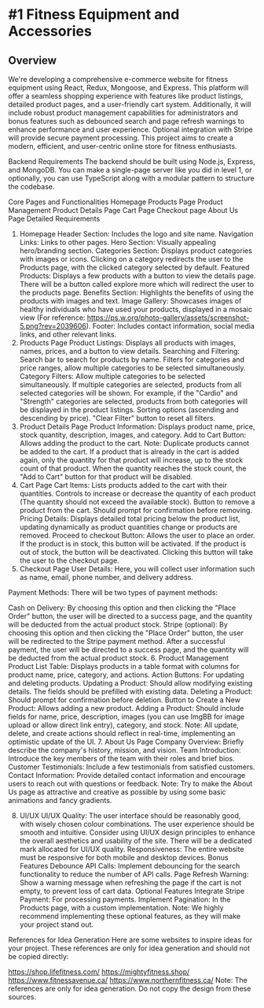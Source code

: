 # #1 Fitness Equipment and Accessories

## Overview

We're developing a comprehensive e-commerce website for fitness equipment using React, Redux, Mongoose, and Express. This platform will offer a seamless shopping experience with features like product listings, detailed product pages, and a user-friendly cart system. Additionally, it will include robust product management capabilities for administrators and bonus features such as debounced search and page refresh warnings to enhance performance and user experience. Optional integration with Stripe will provide secure payment processing. This project aims to create a modern, efficient, and user-centric online store for fitness enthusiasts.

Backend Requirements
The backend should be built using Node.js, Express, and MongoDB. You can make a single-page server like you did in level 1, or optionally, you can use TypeScript along with a modular pattern to structure the codebase.

Core Pages and Functionalities
Homepage
Products Page
Product Management
Product Details Page
Cart Page
Checkout page
About Us Page
Detailed Requirements

1. Homepage
   Header Section: Includes the logo and site name.
   Navigation Links: Links to other pages.
   Hero Section: Visually appealing hero/branding section.
   Categories Section: Displays product categories with images or icons. Clicking on a category redirects the user to the Products page, with the clicked category selected by default.
   Featured Products: Displays a few products with a button to view the details page. There will be a button called explore more which will redirect the user to the products page.
   Benefits Section: Highlights the benefits of using the products with images and text.
   Image Gallery: Showcases images of healthy individuals who have used your products, displayed in a mosaic view (For reference: https://ps.w.org/photo-gallery/assets/screenshot-5.png?rev=2039606).
   Footer: Includes contact information, social media links, and other relevant links.
2. Products Page
   Product Listings: Displays all products with images, names, prices, and a button to view details.
   Searching and Filtering:
   Search bar to search for products by name.
   Filters for categories and price ranges, allow multiple categories to be selected simultaneously.
   Category Filters: Allow multiple categories to be selected simultaneously. If multiple categories are selected, products from all selected categories will be shown. For example, if the "Cardio" and "Strength" categories are selected, products from both categories will be displayed in the product listings.
   Sorting options (ascending and descending by price).
   "Clear Filter" button to reset all filters.
3. Product Details Page
   Product Information: Displays product name, price, stock quantity, description, images, and category.
   Add to Cart Button: Allows adding the product to the cart.
   Note: Duplicate products cannot be added to the cart. If a product that is already in the cart is added again, only the quantity for that product will increase, up to the stock count of that product. When the quantity reaches the stock count, the "Add to Cart" button for that product will be disabled.
4. Cart Page
   Cart Items: Lists products added to the cart with their quantities.
   Controls to increase or decrease the quantity of each product (The quantity should not exceed the available stock).
   Button to remove a product from the cart. Should prompt for confirmation before removing.
   Pricing Details: Displays detailed total pricing below the product list, updating dynamically as product quantities change or products are removed.
   Proceed to checkout Button: Allows the user to place an order.
   If the product is in stock, this button will be activated. If the product is out of stock, the button will be deactivated. Clicking this button will take the user to the checkout page.
5. Checkout Page
   User Details: Here, you will collect user information such as name, email, phone number, and delivery address.

Payment Methods: There will be two types of payment methods:

Cash on Delivery: By choosing this option and then clicking the "Place Order" button, the user will be directed to a success page, and the quantity will be deducted from the actual product stock.
Stripe (optional): By choosing this option and then clicking the "Place Order" button, the user will be redirected to the Stripe payment method. After a successful payment, the user will be directed to a success page, and the quantity will be deducted from the actual product stock. 6. Product Management
Product List Table: Displays products in a table format with columns for product name, price, category, and actions.
Action Buttons: For updating and deleting products.
Updating a Product: Should allow modifying existing details. The fields should be prefilled with existing data.
Deleting a Product: Should prompt for confirmation before deletion.
Button to Create a New Product: Allows adding a new product.
Adding a Product: Should include fields for name, price, description, images (you can use ImgBB for image upload or allow direct link entry), category, and stock.
Note: All update, delete, and create actions should reflect in real-time, implementing an optimistic update of the UI. 7. About Us Page
Company Overview: Briefly describe the company's history, mission, and vision.
Team Introduction: Introduce the key members of the team with their roles and brief bios.
Customer Testimonials: Include a few testimonials from satisfied customers.
Contact Information: Provide detailed contact information and encourage users to reach out with questions or feedback.
Note: Try to make the About Us page as attractive and creative as possible by using some basic animations and fancy gradients.

8. UI/UX
   UI/UX Quality: The user interface should be reasonably good, with wisely chosen colour combinations. The user experience should be smooth and intuitive. Consider using UI/UX design principles to enhance the overall aesthetics and usability of the site. There will be a dedicated mark allocated for UI/UX quality.
   Responsiveness: The entire website must be responsive for both mobile and desktop devices.
   Bonus Features
   Debounce API Calls: Implement debouncing for the search functionality to reduce the number of API calls.
   Page Refresh Warning: Show a warning message when refreshing the page if the cart is not empty, to prevent loss of cart data.
   Optional Features
   Integrate Stripe Payment: For processing payments.
   Implement Pagination: In the Products page, with a custom implementation.
   Note: We highly recommend implementing these optional features, as they will make your project stand out.

References for Idea Generation
Here are some websites to inspire ideas for your project. These references are only for idea generation and should not be copied directly:

https://shop.lifefitness.com/
https://mightyfitness.shop/
https://www.fitnessavenue.ca/
https://www.northernfitness.ca/
Note: The references are only for idea generation. Do not copy the design from these sources.
